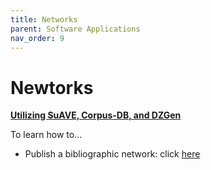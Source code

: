 ```yaml
---
title: Networks
parent: Software Applications
nav_order: 9
---
```


# Newtorks

<b><u>Utilizing SuAVE, Corpus-DB, and DZGen</b></u>

To learn how to...

- Publish a bibliographic network: click [here](https://suave-ucsd.github.io/SuAVE-Documentation/Bibliographic_Network_Publish.html)

